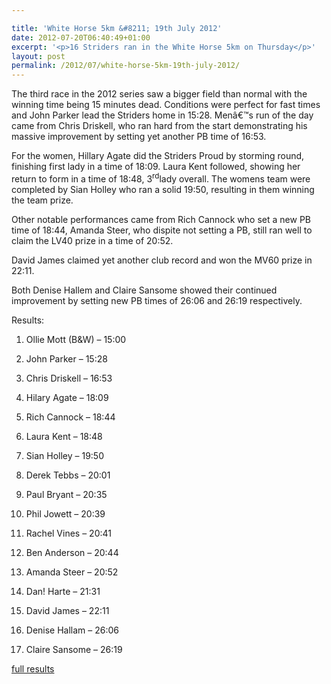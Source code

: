 ```yaml
---

title: 'White Horse 5km &#8211; 19th July 2012'
date: 2012-07-20T06:40:49+01:00
excerpt: '<p>16 Striders ran in the White Horse 5km on Thursday</p>'
layout: post
permalink: /2012/07/white-horse-5km-19th-july-2012/
---
```

</p> 

The third race in the 2012 series saw a bigger field than normal with the winning time being 15 minutes dead. Conditions were perfect for fast times and John Parker lead the Striders home in 15:28. Menâ€™s run of the day came from Chris Driskell, who ran hard from the start demonstrating his massive improvement by setting yet another PB time of 16:53.

For the women, Hillary Agate did the Striders Proud by storming round, finishing first lady in a time of 18:09. Laura Kent followed, showing her return to form in a time of 18:48, 3<sup>rd</sup>lady overall. The womens team were completed by Sian Holley who ran a solid 19:50, resulting in them winning the team prize.

Other notable performances came from Rich Cannock who set a new PB time of 18:44, Amanda Steer, who dispite not setting a PB, still ran well to claim the LV40 prize in a time of 20:52.

David James claimed yet another club record and won the MV60 prize in 22:11.

Both Denise Hallem and Claire Sansome showed their continued improvement by setting new PB times of 26:06 and 26:19 respectively. 

Results:

1) Ollie Mott (B&W) &#8211; 15:00

4) John Parker &#8211; 15:28

18) Chris Driskell &#8211; 16:53

24) Hilary Agate &#8211; 18:09

32) Rich Cannock &#8211; 18:44

34) Laura Kent &#8211; 18:48

46) Sian Holley &#8211; 19:50

49) Derek Tebbs &#8211; 20:01

58) Paul Bryant &#8211; 20:35

59) Phil Jowett &#8211; 20:39

60) Rachel Vines &#8211; 20:41

63) Ben Anderson &#8211; 20:44

65) Amanda Steer &#8211; 20:52

78) Dan! Harte &#8211; 21:31

86) David James &#8211; 22:11

108) Denise Hallam &#8211; 26:06

109) Claire Sansome &#8211; 26:19

<a href="http://www.clcstriders-runningclub.co.uk/images/documents/whresults19072012.pdf" target="_blank" rel="nofollow">full results</a>